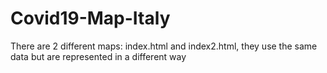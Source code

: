# Covid19-Map-Italy
There are 2 different maps: index.html and index2.html, they use the same data but are represented in a different way

